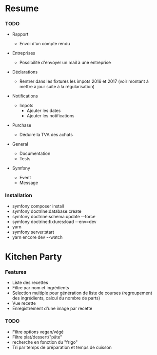 # Resume

### TODO

- Rapport
    - Envoi d'un compte rendu
    
- Entreprises
    - Possibilité d'envoyer un mail à une entreprise
    
- Déclarations
    - Rentrer dans les fixtures les impots 2016 et 2017 (voir montant à mettre à jour suite à la régularisation)

- Notifications
    - Impots
        - Ajouter les dates
        - Ajouter les notifications

- Purchase
    - Déduire la TVA des achats

- General
    - Documentation
    - Tests
    
- Symfony
    - Event
    - Message
    
### Installation

- symfony composer install
- symfony doctrine:database:create
- symfony doctrine:schema:update --force
- symfony doctrine:fixtures:load --env=dev
- yarn
- symfony server:start
- yarn encore dev --watch

# Kitchen Party

### Features

- Liste des recettes  
- Filtre par nom et ingrédients
- Selection multiple pour génération de liste de courses (regroupement des ingrédients, calcul du nombre de parts)  
- Vue recette
- Enregistrement d'une image par recette

### TODO

- Filtre options vegan/végé
- Filtre plat/dessert/"pâte"
- recherche en fonction du "frigo"
- Tri par temps de préparation et temps de cuisson  
